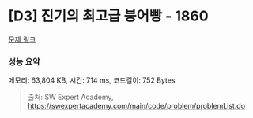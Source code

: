 # [D3] 진기의 최고급 붕어빵 - 1860 

[문제 링크](https://swexpertacademy.com/main/code/problem/problemDetail.do?contestProbId=AV5LsaaqDzYDFAXc) 

### 성능 요약

메모리: 63,804 KB, 시간: 714 ms, 코드길이: 752 Bytes



> 출처: SW Expert Academy, https://swexpertacademy.com/main/code/problem/problemList.do